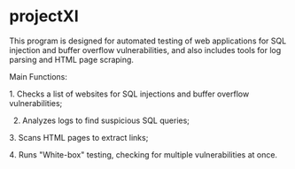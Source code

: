 # projectXI
This program is designed for automated testing of web applications for SQL injection and buffer overflow vulnerabilities, and also includes tools for log parsing and HTML page scraping.

Main Functions:

1️. Checks a list of websites for SQL injections and buffer overflow vulnerabilities;

2. Analyzes logs to find suspicious SQL queries;

3️. Scans HTML pages to extract links;

4️. Runs "White-box" testing, checking for multiple vulnerabilities at once.
